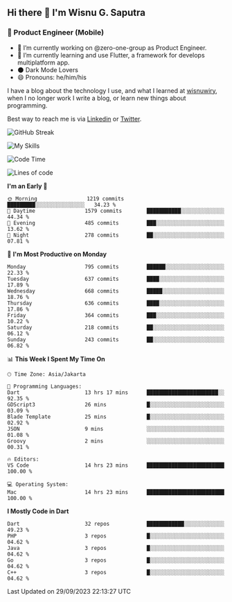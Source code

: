 ## Hi there 👋 I'm Wisnu G. Saputra

### :mobile_phone_off: Product Engineer (Mobile)

- 🔭 I’m currently working on @zero-one-group as Product Engineer.
- 🌱 I’m currently learning and use Flutter, a framework for develops multiplatform app.
- 🌑 Dark Mode Lovers
- 😄 Pronouns: he/him/his

I have a blog about the technology I use, and what I learned at [wisnuwiry](https://wisnuwiry.space/), when I no longer work I write a blog, or learn new things about programming.

Best way to reach me is via [Linkedin](https://www.linkedin.com/in/wisnu-saputra/) or [Twitter](https://twitter.com/wisnuwiry).

![GitHub Streak](https://streak-stats.demolab.com?user=wisnuwiry&theme=dark&hide_border=true)

![My Skills](https://skillicons.dev/icons?i=dart,flutter,kotlin,swift,go,js,css,neovim,git,linux&perline=5)

<!--START_SECTION:waka-->
![Code Time](http://img.shields.io/badge/Code%20Time-788%20hrs%202%20mins-blue)

![Lines of code](https://img.shields.io/badge/From%20Hello%20World%20I%27ve%20Written-4.6%20million%20lines%20of%20code-blue)

**I'm an Early 🐤** 

```text
🌞 Morning                1219 commits        █████████░░░░░░░░░░░░░░░░   34.23 % 
🌆 Daytime                1579 commits        ███████████░░░░░░░░░░░░░░   44.34 % 
🌃 Evening                485 commits         ███░░░░░░░░░░░░░░░░░░░░░░   13.62 % 
🌙 Night                  278 commits         ██░░░░░░░░░░░░░░░░░░░░░░░   07.81 % 
```
📅 **I'm Most Productive on Monday** 

```text
Monday                   795 commits         ██████░░░░░░░░░░░░░░░░░░░   22.33 % 
Tuesday                  637 commits         ████░░░░░░░░░░░░░░░░░░░░░   17.89 % 
Wednesday                668 commits         █████░░░░░░░░░░░░░░░░░░░░   18.76 % 
Thursday                 636 commits         ████░░░░░░░░░░░░░░░░░░░░░   17.86 % 
Friday                   364 commits         ███░░░░░░░░░░░░░░░░░░░░░░   10.22 % 
Saturday                 218 commits         ██░░░░░░░░░░░░░░░░░░░░░░░   06.12 % 
Sunday                   243 commits         ██░░░░░░░░░░░░░░░░░░░░░░░   06.82 % 
```


📊 **This Week I Spent My Time On** 

```text
🕑︎ Time Zone: Asia/Jakarta

💬 Programming Languages: 
Dart                     13 hrs 17 mins      ███████████████████████░░   92.35 % 
GDScript3                26 mins             █░░░░░░░░░░░░░░░░░░░░░░░░   03.09 % 
Blade Template           25 mins             █░░░░░░░░░░░░░░░░░░░░░░░░   02.92 % 
JSON                     9 mins              ░░░░░░░░░░░░░░░░░░░░░░░░░   01.08 % 
Groovy                   2 mins              ░░░░░░░░░░░░░░░░░░░░░░░░░   00.31 % 

🔥 Editors: 
VS Code                  14 hrs 23 mins      █████████████████████████   100.00 % 

💻 Operating System: 
Mac                      14 hrs 23 mins      █████████████████████████   100.00 % 
```

**I Mostly Code in Dart** 

```text
Dart                     32 repos            ████████████░░░░░░░░░░░░░   49.23 % 
PHP                      3 repos             █░░░░░░░░░░░░░░░░░░░░░░░░   04.62 % 
Java                     3 repos             █░░░░░░░░░░░░░░░░░░░░░░░░   04.62 % 
Go                       3 repos             █░░░░░░░░░░░░░░░░░░░░░░░░   04.62 % 
C++                      3 repos             █░░░░░░░░░░░░░░░░░░░░░░░░   04.62 % 
```




 Last Updated on 29/09/2023 22:13:27 UTC
<!--END_SECTION:waka-->
